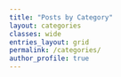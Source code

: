 ```yaml
---
title: "Posts by Category"
layout: categories
classes: wide
entries_layout: grid
permalink: /categories/
author_profile: true
---
```

